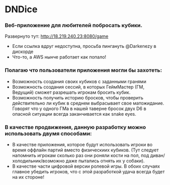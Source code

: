 # DNDice
### Веб-приложение для любителей побросать кубики.
Развернуто тут: http://18.219.240.23:8080/game
- Если ссылка вдруг недоступна, просьба пингануть @Darkenezy в дискорде
- Что-то, а AWS нынче работает как попало!

### Полагаю что пользователи приложения могли бы захотеть:
- Возможность создания своих кубиков с заданными гранями
- Возможность создания сессий, в которых ГеймМастер (ГМ, Ведущий) сможет разрешать игрокам бросить кубик.
- Возможность получить историю бросков, чтобы проверить действительно ли кубик в среднем выбрасывает свое матожидание.
Говорят что у одного ГМа в нашей таверне бросок двух D6 в опасной ситуации всегда заканчивается как snake eyes.

### В качестве продвижения, данную разработку можно использовать двумя способами: 
- В качестве приложения, которое будут использовать игроки во время оффлайн партий вместо физическиих
кубиков. (Тут следует напомнить игрокам сколько раз они роняли кости на пол, под диван/холодильник/возможно даже пытались отнять их у собаки).
- В качестве части цифровой версии ролевой игры.
В обоих случаях главное убедить игроков, что с этой разработкой удача всегда будет на их стороне!
